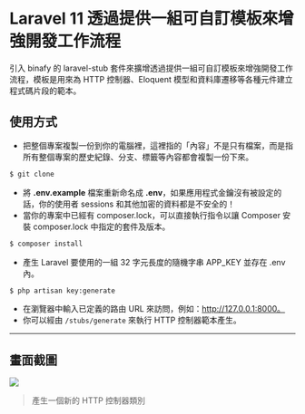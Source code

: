 # Laravel 11 透過提供一組可自訂模板來增強開發工作流程

引入 binafy 的 laravel-stub 套件來擴增透過提供一組可自訂模板來增強開發工作流程，模板是用來為 HTTP 控制器、Eloquent 模型和資料庫遷移等各種元件建立程式碼片段的範本。

## 使用方式
- 把整個專案複製一份到你的電腦裡，這裡指的「內容」不是只有檔案，而是指所有整個專案的歷史紀錄、分支、標籤等內容都會複製一份下來。
```sh
$ git clone
```
- 將 __.env.example__ 檔案重新命名成 __.env__，如果應用程式金鑰沒有被設定的話，你的使用者 sessions 和其他加密的資料都是不安全的！
- 當你的專案中已經有 composer.lock，可以直接執行指令以讓 Composer 安裝 composer.lock 中指定的套件及版本。
```sh
$ composer install
```
- 產生 Laravel 要使用的一組 32 字元長度的隨機字串 APP_KEY 並存在 .env 內。
```sh
$ php artisan key:generate
```
- 在瀏覽器中輸入已定義的路由 URL 來訪問，例如：http://127.0.0.1:8000。
- 你可以經由 `/stubs/generate` 來執行 HTTP 控制器範本產生。

----

## 畫面截圖
![](https://i.imgur.com/3wjZism.png)
> 產生一個新的 HTTP 控制器類別
